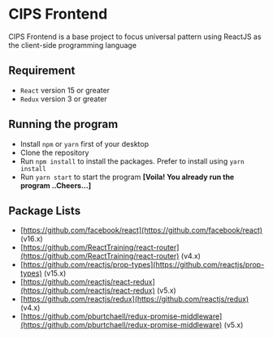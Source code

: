 # CIPS Frontend

CIPS Frontend is a base project to focus universal pattern using ReactJS as the client-side programming language

## Requirement
* `React` version 15 or greater
* `Redux` version 3 or greater

## Running the program
* Install `npm` or `yarn` first of your desktop
* Clone the repository
* Run `npm install` to install the packages. Prefer to install using `yarn install`
* Run `yarn start` to start the program
**[Voila! You already run the program ..Cheers...]**

## Package Lists
* [https://github.com/facebook/react](https://github.com/facebook/react) (v16.x)
* [https://github.com/ReactTraining/react-router](https://github.com/ReactTraining/react-router) (v4.x)
* [https://github.com/reactjs/prop-types](https://github.com/reactjs/prop-types) (v15.x)
* [https://github.com/reactjs/react-redux](https://github.com/reactjs/react-redux) (v5.x)
* [https://github.com/reactjs/redux](https://github.com/reactjs/redux) (v4.x)
* [https://github.com/pburtchaell/redux-promise-middleware](https://github.com/pburtchaell/redux-promise-middleware) (v5.x)